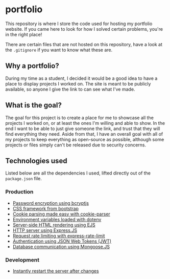 # portfolio
This repository is where I store the code used for hosting my portfolio website.
If you came here to look for how I solved certain problems, you're in the right place!

There are certain files that are not hosted on this repository, have a look at the `.gitignore` if you want to know what these are.

## Why a portfolio?
During my time as a student, I decided it would be a good idea to have a place to display projects I worked on.
The site is meant to be publicly available, so anyone I give the link to can see what I've made.

## What is the goal?
The goal for this project is to create a place for me to showcase all the projects I worked on, or at least the ones I'm willing and able to show. In the end I want to be able to just give someone the link, and trust that they will find everything they need.
Aside from that, I have an overall goal with all of my projects to keep everything as open-source as possible, although some projects or files simply can't be released due to security concerns.

## Technologies used
Listed below are all the dependencies I used, lifted directly out of the `package.json` file.
### Production
- [Password encryption using bcryptjs](https://www.npmjs.com/package/bcryptjs)
- [CSS framework from bootstrap](https://www.npmjs.com/package/bootstrap)
- [Cookie parsing made easy with cookie-parser](https://www.npmjs.com/package/cookie-parser)
- [Environment variables loaded with dotenv](https://www.npmjs.com/package/dotenv)
- [Server-side HTML rendering using EJS](https://www.npmjs.com/package/ejs)
- [HTTP server using Express.JS](https://www.npmjs.com/package/express)
- [Request rate limiting with express-rate-limit](https://www.npmjs.com/package/express-rate-limit)
- [Authentication using JSON Web Tokens (JWT)](https://www.npmjs.com/package/jsonwebtoken)
- [Database communication using Mongoose.JS](https://www.npmjs.com/package/mongoose)

### Development
- [Instantly restart the server after changes](https://www.npmjs.com/package/nodemon)

